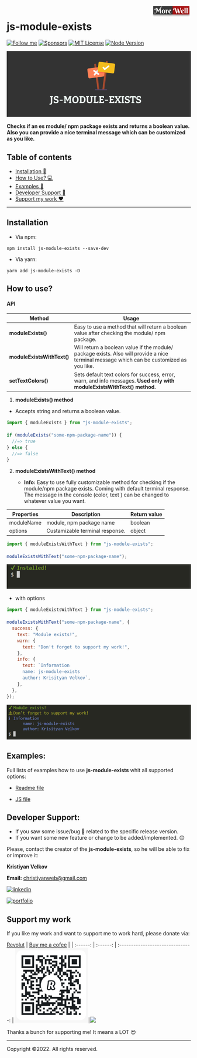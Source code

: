 <a href="https://www.linkedin.com/in/kristiyan-velkov-763130b3/" target="_blank">
    <img src="scr\assets\images\morewell-logo.png" alt="Morewell logo" title="Morewell" align="right" />
</a>

# js-module-exists

[![Follow me](https://img.shields.io/badge/sponsors-99+-orange.svg)](https://github.com/christiyan14) [![Sponsors](https://img.shields.io/badge/Follow-150-blue?logo=github&style=social.svg)](https://github.com/christiyan14) [![MIT License](https://img.shields.io/badge/License-MIT-yellow.svg)](https://choosealicense.com/licenses/mit/) [![Node Version](https://img.shields.io/badge/node-%3E%3D%2016.16.0-brightgreen.svg)](https://nodejs.org/en/)

![JS-MODULE-EXISTS](scr\assets\images\logo.png)

**Checks if an es module/ npm package exists and returns a boolean value.**
**Also you can provide a nice terminal message which can be customized as you like.**

## Table of contents

- [Installation 🦾](#installation)
- [How to Use? 💻](#how-to-use)
- [Examples 🚀](#examples)
- [Developer Support 🔗 ](#developer-support)
- [Support my work ❤️ ](#support-my-work)

---

## Installation

- Via npm:

```code
npm install js-module-exists --save-dev

```

- Via yarn:

```code
yarn add js-module-exists -D

```

## How to use?

#### API

| Method                     | Usage                                                                                                                                     |
| -------------------------- | ----------------------------------------------------------------------------------------------------------------------------------------- |
| **moduleExists()**         | Еasy to use a method that will return a boolean value after checking the module/ npm package.                                             |
| **moduleExistsWithText()** | Will return a boolean value if the module/ package exists. Also will provide a nice terminal message which can be customized as you like. |
| **setTextColors()**        | Sets default text colors for success, error, warn, and info messages. **Used only with moduleExistsWithText() method.**                   |

1. **moduleExists() method**

- Accepts string and returns a boolean value.

```js
import { moduleExists } from "js-module-exists";

if (moduleExists("some-npm-package-name")) {
  //=> true
} else {
  //=> false
}
```

2. **moduleExistsWithText() method**

   - **Info:** Easy to use fully customizable method for checking if the module/npm package exists. Coming with default terminal response. The message in the console (color, text ) can be changed to whatever value you want.

| Properties | Description                     | Return value |
| ---------- | ------------------------------- | ------------ |
| moduleName | module, npm package name        | boolean      |
| options    | Custamizable terminal response. | object       |

```js
import { moduleExistsWithText } from "js-module-exists";

moduleExistsWithText("some-npm-package-name");
```

![JS-MODULE_EXISTS](scr\assets\images\1.png)

- with options

```js
import { moduleExistsWithText } from "js-module-exists";

moduleExistsWithText("some-npm-package-name", {
  success: {
    text: "Module exists!",
    warn: {
      text: "Don't forget to support my work!",
    },
    info: {
      text: `Information
      name: js-module-exists
      author: Krisityan Velkov`,
    },
  },
});
```

![JS-MODULE_EXISTS](scr\assets\images\2.png)

## Examples:

Full lists of examples how to use **js-module-exists** whit all supported options:

- [Readme file](https://github.com/christiyan14/js-module-exists/blob/main/examples/Examples.md)

- [JS file](https://github.com/christiyan14/js-module-exists/blob/main/examples/example.js)

## Developer Support:

- If you saw some issue/bug 🐛 related to the specific release version.
- If you want some new feature or change to be added/implemented. 😊

Please, contact the creator of the **js-module-exists**, so he will be able to fix or improve it:

**Kristiyan Velkov**

**Email:** christiyanweb@gmail.com

[![linkedin](https://img.shields.io/badge/linkedin-0A66C2?style=for-the-badge&logo=linkedin&logoColor=white)](https://www.linkedin.com/in/kristiyan-velkov-763130b3/)

[![portfolio](https://img.shields.io/badge/my_portfolio-000?style=for-the-badge&logo=ko-fi&logoColor=white)](https://github.com/christiyan14)

## Support my work

If you like my work and want to support me to work hard, please donate via:


 <a href="https://revolut.me/kristiyanvelkov" title="Link to Revolut">Revolut</a>  | <a href="https://www.buymeacoffee.com/kristiyanVelkov" title="Link to Buy me a cofee">Buy me a cofee</a>                |
| :------: | :------: | :-------------------------------: | 
<a href="https://revolut.me/kristiyanvelkov" target="_blank"><img src="scr\assets\images\/kristiyan.velkov-revolut.png" width="200px"  alt="Krisityan Velkov - Revolut"/></a>|<a href="https://www.buymeacoffee.com/kristiyanVelkov" style="background:red,height='500px'"><img src="https://img.buymeacoffee.com/button-api/?text=Buy me a coffee&emoji=☕&slug=kristiyanVelkov&button_colour=000000&font_colour=ffffff&font_family=Lato&outline_colour=ffffff&coffee_colour=FFDD00" width="200px"/></a>


Thanks a bunch for supporting me! It means a LOT 😍

---

Copyright ©️2022. All rights reserved.
